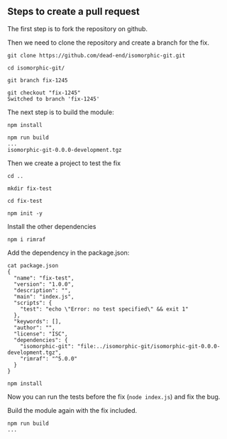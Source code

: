 ## Steps to create a pull request

The first step is to fork the repository on github.

Then we need to clone the repository and create a branch for the fix.
```
git clone https://github.com/dead-end/isomorphic-git.git

cd isomorphic-git/

git branch fix-1245

git checkout "fix-1245"
Switched to branch 'fix-1245'
```

The next step is to build the module:
```
npm install

npm run build
...
isomorphic-git-0.0.0-development.tgz
```
Then we create a project to test the fix

```
cd ..

mkdir fix-test

cd fix-test

npm init -y
```

Install the other dependencies
```
npm i rimraf
```

Add the dependency in the package.json:
```
cat package.json
{
  "name": "fix-test",
  "version": "1.0.0",
  "description": "",
  "main": "index.js",
  "scripts": {
    "test": "echo \"Error: no test specified\" && exit 1"
  },
  "keywords": [],
  "author": "",
  "license": "ISC",
  "dependencies": {
    "isomorphic-git": "file:../isomorphic-git/isomorphic-git-0.0.0-development.tgz",
    "rimraf": "^5.0.0"
  }
}
```

```
npm install
```
Now you can run the tests before the fix (`node index.js`) and fix the bug.

Build the module again with the fix included.
```
npm run build
...

